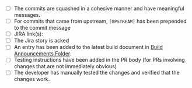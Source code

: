 - [ ] The commits are squashed in a cohesive manner and have meaningful messages.
- [ ] For commits that came from upstream, `[UPSTREAM]` has been prepended to the commit message
- [ ] JIRA link(s):
- [ ] The Jira story is acked
- [ ] An entry has been added to the latest build document in [Build Announcements Folder](https://drive.google.com/drive/folders/1sgkK1WZgGo9CXsLizNe0GbAzVKuSKrZL).
- [ ] Testing instructions have been added in the PR body (for PRs involving changes that are not immediately obvious)
- [ ] The developer has manually tested the changes and verified that the changes work.
